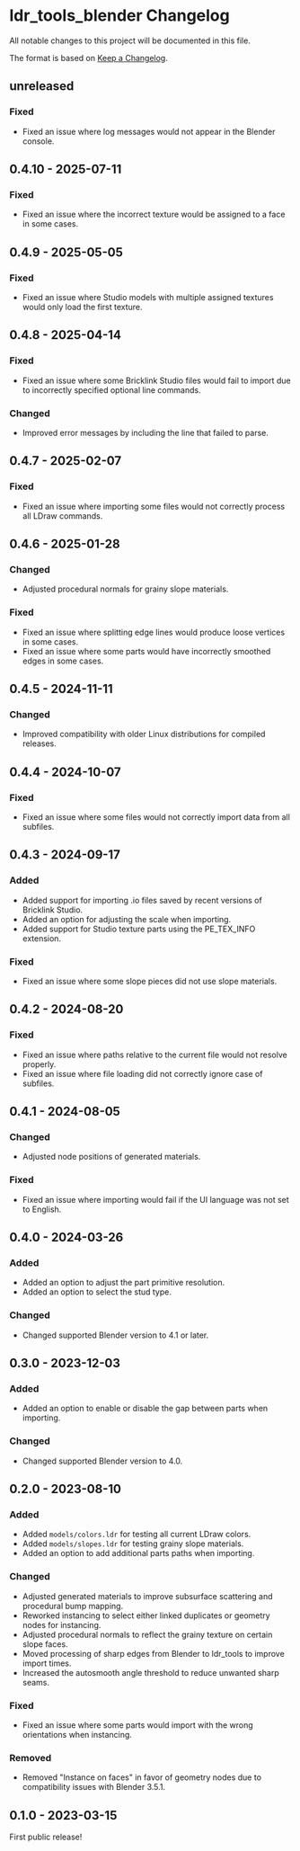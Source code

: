 # ldr_tools_blender Changelog
All notable changes to this project will be documented in this file.

The format is based on [Keep a Changelog](https://keepachangelog.com/en/1.0.0/).

## unreleased
### Fixed
* Fixed an issue where log messages would not appear in the Blender console.

## 0.4.10 - 2025-07-11
### Fixed
* Fixed an issue where the incorrect texture would be assigned to a face in some cases.

## 0.4.9 - 2025-05-05
### Fixed
* Fixed an issue where Studio models with multiple assigned textures would only load the first texture.

## 0.4.8 - 2025-04-14
### Fixed
* Fixed an issue where some Bricklink Studio files would fail to import due to incorrectly specified optional line commands.

### Changed
* Improved error messages by including the line that failed to parse.

## 0.4.7 - 2025-02-07
### Fixed
* Fixed an issue where importing some files would not correctly process all LDraw commands.

## 0.4.6 - 2025-01-28
### Changed
* Adjusted procedural normals for grainy slope materials.

### Fixed
* Fixed an issue where splitting edge lines would produce loose vertices in some cases.
* Fixed an issue where some parts would have incorrectly smoothed edges in some cases.

## 0.4.5 - 2024-11-11
### Changed
* Improved compatibility with older Linux distributions for compiled releases.

## 0.4.4 - 2024-10-07
### Fixed
* Fixed an issue where some files would not correctly import data from all subfiles.

## 0.4.3 - 2024-09-17
### Added
* Added support for importing .io files saved by recent versions of Bricklink Studio.
* Added an option for adjusting the scale when importing.
* Added support for Studio texture parts using the PE_TEX_INFO extension.

### Fixed
* Fixed an issue where some slope pieces did not use slope materials.

## 0.4.2 - 2024-08-20
### Fixed
* Fixed an issue where paths relative to the current file would not resolve properly.
* Fixed an issue where file loading did not correctly ignore case of subfiles.

## 0.4.1 - 2024-08-05
### Changed
* Adjusted node positions of generated materials.

### Fixed
* Fixed an issue where importing would fail if the UI language was not set to English.

## 0.4.0 - 2024-03-26
### Added
* Added an option to adjust the part primitive resolution.
* Added an option to select the stud type.

### Changed
* Changed supported Blender version to 4.1 or later.

## 0.3.0 - 2023-12-03
### Added
* Added an option to enable or disable the gap between parts when importing.

### Changed
* Changed supported Blender version to 4.0.

## 0.2.0 - 2023-08-10
### Added
* Added `models/colors.ldr` for testing all current LDraw colors.
* Added `models/slopes.ldr` for testing grainy slope materials.
* Added an option to add additional parts paths when importing.

### Changed
* Adjusted generated materials to improve subsurface scattering and procedural bump mapping.
* Reworked instancing to select either linked duplicates or geometry nodes for instancing.
* Adjusted procedural normals to reflect the grainy texture on certain slope faces.
* Moved processing of sharp edges from Blender to ldr_tools to improve import times.
* Increased the autosmooth angle threshold to reduce unwanted sharp seams.

### Fixed
* Fixed an issue where some parts would import with the wrong orientations when instancing.

### Removed
* Removed "Instance on faces" in favor of geometry nodes due to compatibility issues with Blender 3.5.1.

## 0.1.0 - 2023-03-15
First public release!